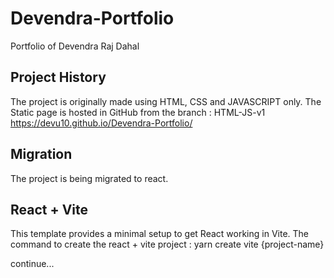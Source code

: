 # Devendra-Portfolio

Portfolio of Devendra Raj Dahal

## Project History

The project is originally made using HTML, CSS and JAVASCRIPT only. The Static page is hosted in GitHub from the branch : HTML-JS-v1
https://devu10.github.io/Devendra-Portfolio/

## Migration

The project is being migrated to react.

## React + Vite

This template provides a minimal setup to get React working in Vite.
The command to create the react + vite project : yarn create vite {project-name}

continue...
